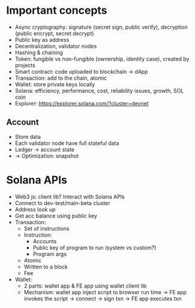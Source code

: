 # Important concepts
- Async cryptography: signature (secret sign, public verify), decryption (public encrypt, secret decrypt)
- Public key as address
- Decentralization, validator nodes
- Hashing & chaining
- Token: fungible vs non-fungible (ownership, identity case), created by projects
- Smart contract: code uploaded to blockchain -> dApp
- Transaction: add to the chain, atomic
- Wallet: store private keys locally
- Solana: efficiency, performance, cost, reliability issues, growth, SOL coin
- Explorer: https://explorer.solana.com/?cluster=devnet

## Account
- Store data
- Each validator node have full stateful data
- Ledger -> account state
- -> Optimization: snapshot

# Solana APIs
- Web3 js: client lib? Interact with Solana APIs
- Connect to dev-test/main-beta cluster
- Address look up
- Get acc balance using public key
- Transaction:
  - Set of instructions
  - Instruction:
    - Accounts
    - Public key of program to run (system vs custom?)
    - Program args
  - Atomic
  - Written to a block
  - Fee
- Wallet:
  - 2 parts: wallet app & FE app using wallet client lib
  - Mechanism: wallet app inject script to browser run time -> FE app invokes the script -> connect -> sign txn -> FE app executes txn
